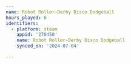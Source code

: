```yaml
---
name: Robot Roller-Derby Disco Dodgeball
hours_played: 0
identifiers:
  - platform: steam
    appid: '270450'
    name: Robot Roller-Derby Disco Dodgeball
    synced_on: '2024-07-04'

---
```

